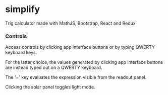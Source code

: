 # simplify

Trig calculator made with MathJS, Bootstrap, React and Redux

### Controls

Access controls by clicking app interface buttons or by typing QWERTY keyboard keys. 

For the latter choice, the values generated by clicking app interface buttons are instead typed out on a QWERTY keyboard. 

The '=' key evaluates the expression visible from the readout panel. 

Clicking the solar panel toggles light mode.
